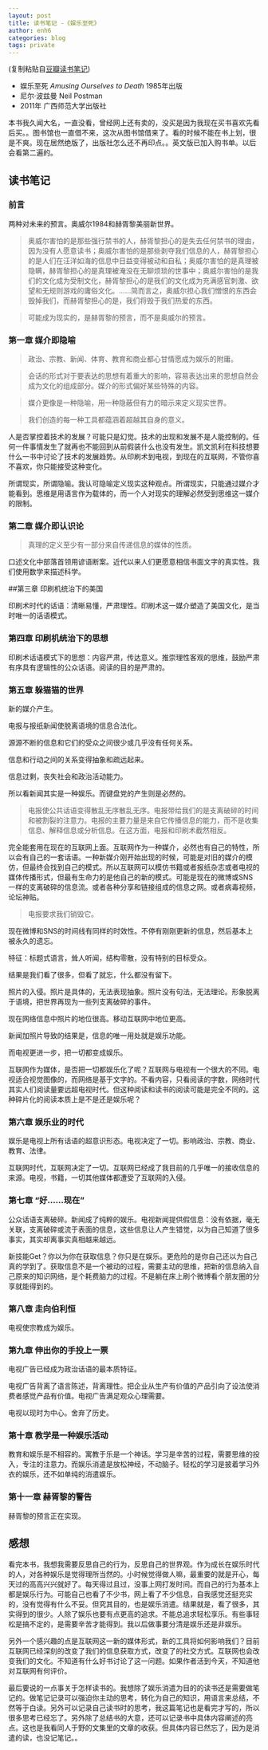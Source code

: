 ```yaml
---
layout: post
title: 读书笔记 -《娱乐至死》
author: enh6
categories: blog
tags: private
---
```


(复制粘贴自[豆瓣读书笔记](https://book.douban.com/people/4508071/annotation/1062193/))

- 娱乐至死 *Amusing Ourselves to Death* 1985年出版
- 尼尔·波兹曼 Neil Postman
- 2011年 广西师范大学出版社

本书我久闻大名，一直没看，曾经网上还有卖的，没买是因为我现在买书喜欢先看后买。。图书馆也一直借不来，这次从图书馆借来了。看的时候不能在书上划，很是不爽。现在居然绝版了，出版社怎么还不再印点。。英文版已加入购书单。以后会看第二遍的。

## 读书笔记

### 前言

两种对未来的预言。奥威尔1984和赫胥黎美丽新世界。

> 奥威尔害怕的是那些强行禁书的人，赫胥黎担心的是失去任何禁书的理由，因为没有人愿意读书；奥威尔害怕的是那些剥夺我们信息的人，赫胥黎担心的是人们在汪洋如海的信息中日益变得被动和自私；奥威尔害怕的是真理被隐瞒，赫胥黎担心的是真理被淹没在无聊烦琐的世事中；奥威尔害怕的是我们的文化成为受制文化，赫胥黎担心的是我们的文化成为充满感官刺激、欲望和无规则游戏的庸俗文化。……简而言之，奥威尔担心我们憎恨的东西会毁掉我们，而赫胥黎担心的是，我们将毁于我们热爱的东西。

> 可能成为现实的，是赫胥黎的预言，而不是奥威尔的预言。

### 第一章 媒介即隐喻

> 政治、宗教、新闻、体育、教育和商业都心甘情愿成为娱乐的附庸。

> 会话的形式对于要表达的思想有着重大的影响，容易表达出来的思想自然会成为文化的组成部分。媒介的形式偏好某些特殊的内容。

> 媒介更像是一种隐喻，用一种隐蔽但有力的暗示来定义现实世界。

> 我们创造的每一种工具都蕴涵着超越其自身的意义。

人是否掌控着技术的发展？可能只是幻觉。技术的出现和发展不是人能控制的。任何一件事情发生了就再也不能回到从前假装什么也没有发生。凯文凯利在科技想要什么一书中讨论了技术的发展趋势。从印刷术到电视，到现在的互联网，不管你喜不喜欢，你只能接受这种变化。

所谓现实，所谓隐喻。我认可隐喻定义现实这种观点。所谓现实，只能通过媒介才能看到。思维是用语言作为载体的，而一个人对现实的理解必然受到思维这一媒介的限制。

### 第二章 媒介即认识论

> 真理的定义至少有一部分来自传递信息的媒体的性质。

口述文化中部落首领用谚语断案。近代以来人们更愿意相信书面文字的真实性。我们使用数学来描述科学。

##第三章 印刷机统治下的美国

印刷术时代的话语：清晰易懂，严肃理性。印刷术这一媒介塑造了美国文化，是当时唯一的话语模式。

### 第四章 印刷机统治下的思想

印刷术话语模式下的思想：内容严肃，传达意义。推崇理性客观的思维，鼓励严肃有序具有逻辑性的公众话语。阅读的目的是严肃的。

### 第五章 躲猫猫的世界

新的媒介产生。

电报与报纸新闻使脱离语境的信息合法化。

源源不断的信息和它们的受众之间很少或几乎没有任何关系。

信息和行动之间的关系变得抽象和疏远起来。

信息过剩，丧失社会和政治活动能力。

所以看新闻其实是一种娱乐。而键盘党的产生则是必然的。

> 电报使公共话语变得散乱无序散乱无序。电报带给我们的是支离破碎的时间和被割裂的注意力。电报的主要力量是来自它传播信息的能力，而不是收集信息、解释信息或分析信息。在这方面，电报和印刷术截然相反。

完全能套用在现在的互联网上面。互联网作为一种媒介，必然也有自己的特性，所以会有自己的一套话语。一种新媒介刚开始出现的时候，可能是对旧的媒介的模仿，但最终会找到自己的模式。所以互联网可以模仿书籍或者报纸杂志或者电视的媒体传播形式，但最有生命力的是他自己的新的模式。可能是现在的微博或SNS一样的支离破碎的信息流。或者各种分享和链接组成的信息之网。或者病毒视频，论坛神贴。

> 电报要求我们销毁它。

现在微博和SNS的时间线有同样的时效性。不停有刚刚更新的信息，然后基本上被永久的遗忘。

特征：标题式语言，耸人听闻，结构零散，没有特别的目标受众。

结果是我们看了很多，但看了就忘，什么都没有留下。

照片的入侵。照片是具体的，无法表现抽象。照片没有句法，无法理论。形象脱离于语境，把世界再现为一些列支离破碎的事件。

现在网络信息中照片的地位很高。移动互联网中地位更高。

新闻加照片导致的结果是，信息的唯一用处就是娱乐功能。

而电视更进一步，把一切都变成娱乐。

互联网作为媒体，是否把一切都娱乐化了呢？互联网与电视有一个很大的不同。电视适合视觉图像的，而网络是基于文字的。不看内容，只看阅读的字数，网络时代其实人们阅读量要远超电视时代。但这种阅读和读书的阅读可能是完全不同的。这种碎片化的阅读本质上是不是还是娱乐呢？

### 第六章 娱乐业的时代

娱乐是电视上所有话语的超意识形态。电视决定了一切。影响政治、宗教、商业、教育、法律。

互联网时代，互联网决定了一切。互联网已经成了我目前的几乎唯一的接收信息的来源。电视，书籍，一切其他媒体都遭受了互联网的入侵。

### 第七章 “好……现在”

公众话语支离破碎。新闻成了纯粹的娱乐。电视新闻提供假信息：没有依据，毫无关联，支离破碎或流于表面的信息，这些信息让人产生错觉，以为自己知道了很多事实，其实却离事实真相越来越远。

新技能Get？你以为你在获取信息？你只是在娱乐。更危险的是你自己还以为自己真的学到了。获取信息不是一个被动的过程，需要主动的思维，把新的信息纳入自己原来的知识网络，是个耗费脑力的过程。不是躺在床上刷个微博看个朋友圈的分享就能得到的。

### 第八章 走向伯利恒

电视使宗教成为娱乐。

### 第九章 伸出你的手投上一票

电视广告已经成为政治话语的最本质特征。

电视广告背离了语言陈述，背离理性。把企业从生产有价值的产品引向了设法使消费者感觉产品有价值。电视广告满足观众心理需要。

电视以现时为中心。舍弃了历史。

### 第十章 教学是一种娱乐活动

教育和娱乐是不相容的。寓教于乐是一个神话。学习是辛苦的过程，需要思维的投入，专注的注意力。而娱乐消遣是放松神经，不动脑子。轻松的学习是披着学习外衣的娱乐，还不如单纯的消遣娱乐。

### 第十一章 赫胥黎的警告

赫胥黎的预言正在实现。

## 感想

看完本书，我想我需要反思自己的行为，反思自己的世界观。作为成长在娱乐时代的人，对各种娱乐是觉得理所当然的。小时候觉得做人嘛，最重要的就是开心，每天过的高高兴兴就好了。每天得过且过，没事上网打发时间。而自己的行为基本上都是娱乐行为。可能自己也看了不少书，网上看了不少信息，自我感觉还挺充实的，没有觉得有什么不妥。但究其目的，也是娱乐消遣。结果就是，看了很多，其实得到的很少。人除了娱乐也要有点更高的追求。不能总追求轻松享乐。有些事轻松是搞不定的，是需要辛苦才能得到。我以后做事要分清是娱乐还是非娱乐。

另外一个感兴趣的点是互联网这一新的媒体形式，新的工具将如何影响我们？目前互联网已经深刻的改变了我们的信息获取方式，改变了的社交方式。互联网也会改变我们的文化。不知道有什么好书讨论了这一问题。如果作者活到今天，不知道他对互联网有何评价。

最后要说的一点事关于怎样读书的。我想除了娱乐消遣为目的的读书还是需要做笔记的。做笔记记录可以强迫你主动的思考，转化为自己的知识，用语言来总结，不然等于白读。另外可以记录自己读书时的思考，我这篇笔记也是看完才写的，所以很多思考已经忘了。另外除了总结书的大意，还可以记录书中具体内容阐述的亮点。这也是我看同人于野的文集里的文章的收获。但具体内容已然忘了，因为是消遣的读，也没记笔记。。
